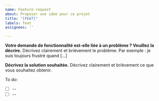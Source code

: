 ```yaml
---
name: Feature request
about: Proposer une idée pour ce projet
title: "[FEAT]"
labels: feat
assignees: ''

---
```


**Votre demande de fonctionnalité est-elle liée à un problème ? Veuillez la décrire.**
Décrivez clairement et brièvement le problème. Par exemple : je suis toujours frustré quand [...]

**Décrivez la solution souhaitée.**
Décrivez clairement et brièvement ce que vous souhaitez obtenir.

To do:
- [ ] --
- [ ] --
